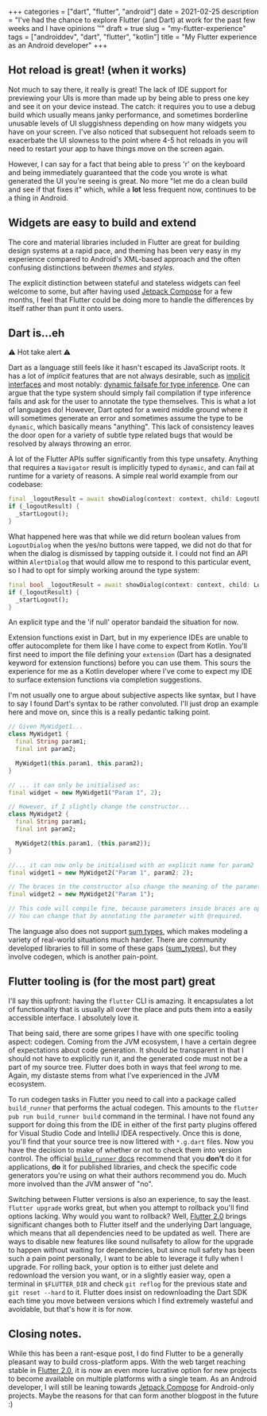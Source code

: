 +++
categories = ["dart", "flutter", "android"]
date = 2021-02-25
description = "I've had the chance to explore Flutter (and Dart) at work for the past few weeks and I have opinions :tm:"
draft = true
slug = "my-flutter-experience"
tags = ["androiddev", "dart", "flutter", "kotlin"]
title = "My Flutter experience as an Android developer"
+++

## Hot reload is great! (when it works)

Not much to say there, it really is great! The lack of IDE support for previewing your UIs is more than made up by being able to press one key and see it on your device instead. The catch: it requires you to use a debug build which usually means janky performance, and sometimes borderline unusable levels of UI sluggishness depending on how many widgets you have on your screen. I've also noticed that subsequent hot reloads seem to exacerbate the UI slowness to the point where 4-5 hot reloads in you will need to restart your app to have things move on the screen again.

However, I can say for a fact that being able to press 'r' on the keyboard and being immediately guaranteed that the code you wrote is what generated the UI you're seeing is great. No more "let me do a clean build and see if that fixes it" which, while a **lot** less frequent now, continues to be a thing in Android.

## Widgets are easy to build and extend

The core and material libraries included in Flutter are great for building design systems at a rapid pace, and theming has been very easy in my experience compared to Android's XML-based approach and the often confusing distinctions between _themes_ and _styles_.

The explicit distinction between stateful and stateless widgets can feel welcome to some, but after having used [Jetpack Compose] for a few months, I feel that Flutter could be doing more to handle the differences by itself rather than punt it onto users.

## Dart is...eh

:warning: Hot take alert :warning:

Dart as a language still feels like it hasn't escaped its JavaScript roots. It has a lot of _implicit_ features that are not always desirable, such as [implicit interfaces] and most notably: [dynamic failsafe for type inference]. One can argue that the type system should simply fail compilation if type inference fails and ask for the user to annotate the type themselves. This is what a lot of languages do! However, Dart opted for a weird middle ground where it will sometimes generate an error and sometimes assume the type to be `dynamic`, which basically means "anything". This lack of consistency leaves the door open for a variety of subtle type related bugs that would be resolved by always throwing an error.

A lot of the Flutter APIs suffer significantly from this type unsafety. Anything that requires a `Navigator` result is implicitly typed to `dynamic`, and can fail at runtime for a variety of reasons. A simple real world example from our codebase:

```dart
final _logoutResult = await showDialog(context: context, child: LogoutDialog());
if (_logoutResult) {
  _startLogout();
}
```

What happened here was that while we did return boolean values from `LogoutDialog` when the yes/no buttons were tapped, we did not do that for when the dialog is dismissed by tapping outside it. I could not find an API within `AlertDialog` that would allow me to respond to this particular event, so I had to opt for simply working around the type system:

```dart
final bool _logoutResult = await showDialog(context: context, child: LogoutDialog()) ?? false;
if (_logoutResult) {
  _startLogout();
}
```

An explicit type and the 'if null' operator bandaid the situation for now.

Extension functions exist in Dart, but in my experience IDEs are unable to offer autocomplete for them like I have come to expect from Kotlin. You'll first need to import the file defining your `extension` (Dart has a designated keyword for extension functions) before you can use them. This sours the experience for me as a Kotlin developer where I've come to expect my IDE to surface extension functions via completion suggestions.

I'm not usually one to argue about subjective aspects like syntax, but I have to say I found Dart's syntax to be rather convoluted. I'll just drop an example here and move on, since this is a really pedantic talking point.

```dart
// Given MyWidget1...
class MyWidget1 {
  final String param1;
  final int param2;

  MyWidget1(this.param1, this.param2);
}

// ... it can only be initialised as:
final widget = new MyWidget1("Param 1", 2);

// However, if I slightly change the constructor...
class MyWidget2 {
  final String param1;
  final int param2;

  MyWidget2(this.param1, {this.param2});
}

//... it can now only be initialised with an explicit name for param2
final widget1 = new MyWidget2("Param 1", param2: 2);

// The braces in the constructor also change the meaning of the parameters
final widget2 = new MyWidget2("Param 1");

// This code will compile fine, because parameters inside braces are optional.
// You can change that by annotating the parameter with @required.
```

The language also does not support [sum types], which makes modeling a variety of real-world situations much harder. There are community developed libraries to fill in some of these gaps ([sum_types]), but they involve codegen, which is another pain-point.

## Flutter tooling is (for the most part) great

I'll say this upfront: having the `flutter` CLI is amazing. It encapsulates a lot of functionality that is usually all over the place and puts them into a easily accessible interface. I absolutely love it.

That being said, there are some gripes I have with one specific tooling aspect: codegen. Coming from the JVM ecosystem, I have a certain degree of expectations about code generation. It should be transparent in that I should not have to explicitly run it, and the generated code must not be a part of my source tree. Flutter does both in ways that feel _wrong_ to me. Again, my distaste stems from what I've experienced in the JVM ecosystem.

To run codegen tasks in Flutter you need to call into a package called `build_runner` that performs the actual codegen. This amounts to the `flutter pub run build_runner build` command in the terminal. I have not found any support for doing this from the IDE in either of the first party plugins offered for Visual Studio Code and IntelliJ IDEA respectively. Once this is done, you'll find that your source tree is now littered with `*.g.dart` files. Now you have the decision to make of whether or not to check them into version control. The official [`build_runner` docs] recommend that you **don't** do it for applications, **do** it for published libraries, and check the specific code generators you're using on what their authors recommend you do. Much more involved than the JVM answer of "no".

Switching between Flutter versions is also an experience, to say the least. `flutter upgrade` works great, but when you attempt to rollback you'll find options lacking. Why would you want to rollback? Well, [Flutter 2.0] brings significant changes both to Flutter itself and the underlying Dart language, which means that all dependencies need to be updated as well. There are ways to disable new features like sound nullsafety to allow for the upgrade to happen without waiting for dependencies, but since null safety has been such a pain point personally, I want to be able to leverage it fully when I upgrade. For rolling back, your option is to either just delete and redownload the version you want, or in a slightly easier way, open a terminal in `$FLUTTER_DIR` and check `git reflog` for the previous state and `git reset --hard` to it. Flutter does insist on redownloading the Dart SDK each time you move between versions which I find extremely wasteful and avoidable, but that's how it is for now.

## Closing notes.

While this has been a rant-esque post, I do find Flutter to be a generally pleasant way to build cross-platform apps. With the web target reaching stable in [Flutter 2.0], it is now an even more lucrative option for new projects to become available on multiple platforms with a single team. As an Android developer, I will still be leaning towards [Jetpack Compose] for Android-only projects. Maybe the reasons for that can form another blogpost in the future :)

[Pause]: https://getpause.com
[Jetpack Compose]: https://d.android.com/jetpack/compose
[Implicit interfaces]: https://dart.dev/guides/language/language-tour#implicit-interfaces
[Dynamic failsafe for type inference]: https://dart.dev/guides/language/effective-dart/design#type-inference
[Sum types]: https://chadaustin.me/2015/07/sum-types/
[sum_types]: https://pub.dev/packages/sum_types
[`build_runner` docs]: https://pub.dev/packages/build_runner#source-control
[Flutter 2.0]: https://medium.com/flutter/whats-new-in-flutter-2-0-fe8e95ecc65
